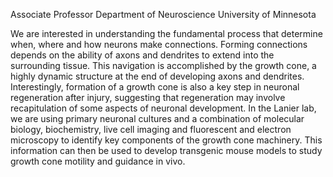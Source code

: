 Associate Professor
Department of Neuroscience
University of Minnesota

We are interested in understanding the fundamental process that determine when, where and how neurons make connections. Forming connections depends on the ability of axons and dendrites to extend into the surrounding tissue. This navigation is accomplished by the growth cone, a highly dynamic structure at the end of developing axons and dendrites. Interestingly, formation of a growth cone is also a key step in neuronal regeneration after injury, suggesting that regeneration may involve recapitulation of some aspects of neuronal development. In the Lanier lab, we are using primary neuronal cultures and a combination of molecular biology, biochemistry, live cell imaging and fluorescent and electron microscopy to identify key components of the growth cone machinery. This information can then be used to develop transgenic mouse models to study growth cone motility and guidance in vivo.
